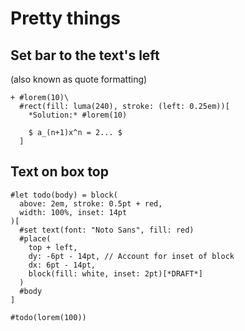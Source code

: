 # Pretty things

## Set bar to the text's left
(also known as quote formatting)

```
+ #lorem(10)\
  #rect(fill: luma(240), stroke: (left: 0.25em))[
    *Solution:* #lorem(10)

    $ a_(n+1)x^n = 2... $
  ]
```
## Text on box top
```
#let todo(body) = block(
  above: 2em, stroke: 0.5pt + red,
  width: 100%, inset: 14pt
)[
  #set text(font: "Noto Sans", fill: red)
  #place(
    top + left,
    dy: -6pt - 14pt, // Account for inset of block
    dx: 6pt - 14pt,
    block(fill: white, inset: 2pt)[*DRAFT*]
  )
  #body
]

#todo(lorem(100))
```